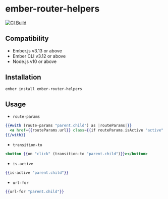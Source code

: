 # ember-router-helpers

[![CI Build](https://github.com/rwjblue/ember-router-helpers/workflows/CI/badge.svg)](https://github.com/rwjblue/ember-router-helpers/actions?query=workflow%3A%22CI%22)

Compatibility
------------------------------------------------------------------------------

* Ember.js v3.13 or above
* Ember CLI v3.12 or above
* Node.js v10 or above


Installation
------------------------------------------------------------------------------

```
ember install ember-router-helpers
```

Usage
------------------------------------------------------------------------------

* `route-params`

```hbs
{{#with (route-params "parent.child") as |routeParams|}}
  <a href={{routeParams.url}} class={{if routeParams.isActive "active" "inactive"}}>Blah</a>
{{/with}}
```

* `transition-to`

```hbs
<button {{on "click" (transition-to "parent.child")}}></button>
```

* `is-active`

```hbs
{{is-active "parent.child"}}
```

* `url-for`
```hbs
{{url-for "parent.child"}}
```
